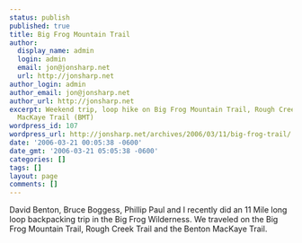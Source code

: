 ```yaml
---
status: publish
published: true
title: Big Frog Mountain Trail
author:
  display_name: admin
  login: admin
  email: jon@jonsharp.net
  url: http://jonsharp.net
author_login: admin
author_email: jon@jonsharp.net
author_url: http://jonsharp.net
excerpt: Weekend trip, loop hike on Big Frog Mountain Trail, Rough Creek Trail, Benton
  MacKaye Trail (BMT)
wordpress_id: 107
wordpress_url: http://jonsharp.net/archives/2006/03/11/big-frog-trail/
date: '2006-03-21 00:05:38 -0600'
date_gmt: '2006-03-21 05:05:38 -0600'
categories: []
tags: []
layout: page
comments: []
---
```

David Benton, Bruce Boggess, Phillip Paul and I recently did an 11 Mile long loop backpacking trip in the Big Frog Wilderness.  We traveled on the Big Frog Mountain Trail, Rough Creek Trail and the Benton MacKaye Trail.
